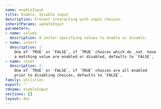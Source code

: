 ```yaml
---
name: enableInput
title: Enable, disable input
description: Prevent interacting with input choices.
inheritParams: updateInput
parameters:
- name: values
  description: A vector specifying values to enable or disable.
- name: invert
  description: |-
    One of `TRUE` or `FALSE`, if `TRUE` choices which do _not_ have
    a matching value are enabled or disabled, defaults to `FALSE`.
- name: reset
  description: |-
    One of `TRUE` or `FALSE`, if `TRUE` choices are all enabled
    prior to disabling choices, defaults to `FALSE`.
family: utilities
export: ''
rdname: enableInput
sections: []
layout: doc
---
```

